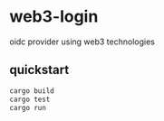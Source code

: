 # web3-login

oidc provider using web3 technologies

## quickstart

```sh
cargo build
cargo test
cargo run
```
